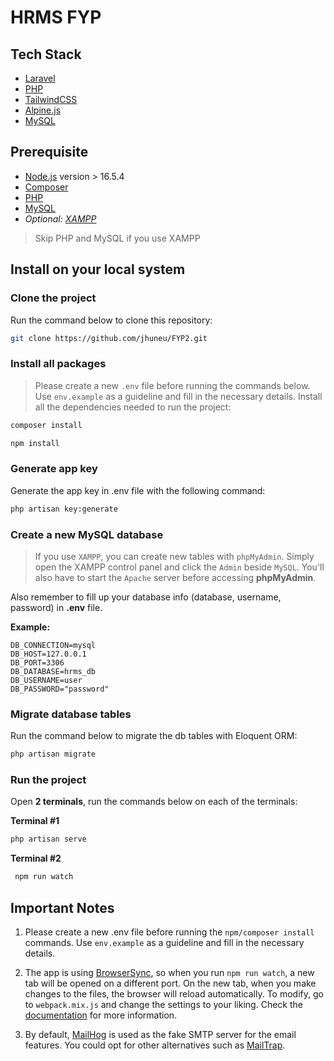 
# HRMS FYP
## Tech Stack
- [Laravel](https://laravel.com/)
- [PHP](https://www.php.net/)
- [TailwindCSS](https://tailwindcss.com/)
- [Alpine.js](https://alpinejs.dev/)
- [MySQL](https://www.mysql.com/)

## Prerequisite
- [Node.js](https://nodejs.org/en/) version > 16.5.4
- [Composer](https://getcomposer.org/)
- [PHP](https://www.php.net/manual/en/install.php)
- [MySQL](https://dev.mysql.com/downloads/installer/) 
- *Optional: [XAMPP](https://www.apachefriends.org/)*
> Skip PHP and MySQL if you use XAMPP

## Install on your local system
### Clone the project
Run the command below to clone this repository:
```bash
git clone https://github.com/jhuneu/FYP2.git
```
 
 ### Install all packages
> Please create a new `.env` file before running the commands below. Use `env.example` as a guideline and fill in the necessary details.
Install all the dependencies needed to run the project:

```bash
composer install
```
 
```bash
npm install
```

### Generate app key
Generate the app key in .env file with the following command:

```bash
php artisan key:generate
```

### Create a new MySQL database
> If you use `XAMPP`, you can create new tables with `phpMyAdmin`. Simply open the XAMPP control panel and click the `Admin` beside `MySQL`. You'll also have to start the `Apache` server before accessing **phpMyAdmin**. 

Also remember to fill up your database info (database, username, password) in **.env** file.

 **Example:** 
 ```
 DB_CONNECTION=mysql 
 DB_HOST=127.0.0.1 
 DB_PORT=3306 
 DB_DATABASE=hrms_db 
 DB_USERNAME=user 
 DB_PASSWORD="password"
 ```
 
 ### Migrate database tables
 Run the command below to migrate the db tables with Eloquent ORM:
 ```bash
 php artisan migrate
 ```

### Run the project
 Open **2 terminals**, run the commands below on each of the terminals:
 
 **Terminal #1**
 ```bash
 php artisan serve
 ```

**Terminal #2** 
```bash
 npm run watch
 ```


## Important Notes
1. Please create a new .env file before running the `npm/composer install` commands. Use `env.example` as a guideline and fill in the necessary details.  

2. The app is using [BrowserSync](https://laravel-mix.com/docs/main/browsersync), so when you run `npm run watch`, a new tab will be opened on a different port. On the new tab, when you make changes to the files, the browser will reload automatically. To modify, go to `webpack.mix.js` and change the settings to your liking. Check the [documentation](https://browsersync.io/docs/options/) for more information.

3. By default, [MailHog](https://github.com/mailhog/MailHog) is used as the fake SMTP server for the email features. You could opt for other alternatives such as [MailTrap](https://mailtrap.io/).   
